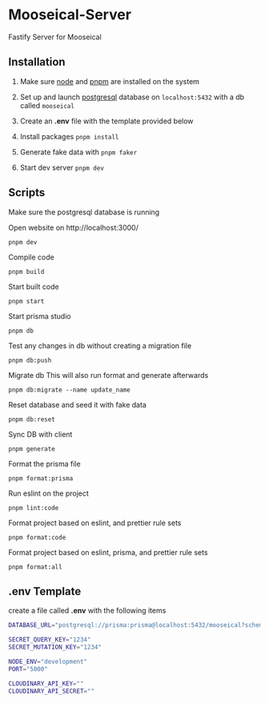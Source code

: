 # Mooseical-Server

Fastify Server for Mooseical

## Installation

1. Make sure [node](https://nodejs.org/en/) and [pnpm](https://pnpm.io/installation) are installed on the system

2. Set up and launch [postgresql](https://www.postgresql.org/) database on `localhost:5432` with a db called `mooseical`

3. Create an **.env** file with the template provided below

4. Install packages `pnpm install`

5. Generate fake data with `pnpm faker`

6. Start dev server `pnpm dev`

## Scripts

Make sure the postgresql database is running

Open website on http://localhost:3000/

```
pnpm dev
```

Compile code

```
pnpm build
```

Start built code

```
pnpm start
```

Start prisma studio

```
pnpm db
```

Test any changes in db without creating a migration file

```
pnpm db:push
```

Migrate db
This will also run format and generate afterwards

```
pnpm db:migrate --name update_name
```

Reset database and seed it with fake data

```
pnpm db:reset
```

Sync DB with client

```
pnpm generate
```

Format the prisma file

```
pnpm format:prisma
```

Run eslint on the project

```
pnpm lint:code
```

Format project based on eslint, and prettier rule sets

```
pnpm format:code
```

Format project based on eslint, prisma, and prettier rule sets

```
pnpm format:all
```

## .env Template

create a file called **.env** with the following items

```bash
DATABASE_URL="postgresql://prisma:prisma@localhost:5432/mooseical?schema=public"

SECRET_QUERY_KEY="1234"
SECRET_MUTATION_KEY="1234"

NODE_ENV="development"
PORT="5000"

CLOUDINARY_API_KEY=""
CLOUDINARY_API_SECRET=""
```
